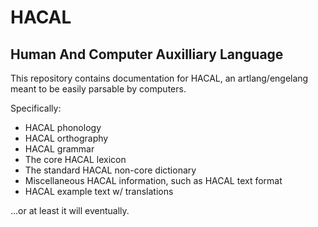 # HACAL
## Human And Computer Auxilliary Language

This repository contains documentation for HACAL, an artlang/engelang meant to be easily parsable by computers.

Specifically:
- HACAL phonology
- HACAL orthography
- HACAL grammar
- The core HACAL lexicon
- The standard HACAL non-core dictionary
- Miscellaneous HACAL information, such as HACAL text format
- HACAL example text w/ translations

...or at least it will eventually.
